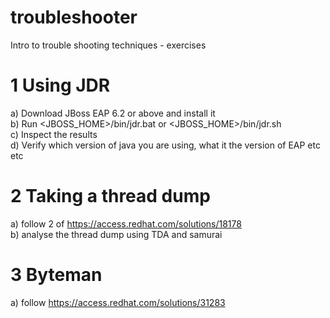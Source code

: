 # troubleshooter
Intro to trouble shooting techniques - exercises

# 1 Using JDR
a) Download JBoss EAP 6.2 or above and install it  
b) Run <JBOSS_HOME>/bin/jdr.bat or <JBOSS_HOME>/bin/jdr.sh  
c) Inspect the results  
d) Verify which version of java you are using, what it the version of EAP etc etc  

# 2 Taking a thread dump
a) follow 2 of https://access.redhat.com/solutions/18178  
b) analyse the thread dump using TDA and samurai  

# 3 Byteman
a) follow https://access.redhat.com/solutions/31283  
